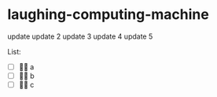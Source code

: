 # laughing-computing-machine

update
update 2
update 3
update 4
update 5

List:
- [ ] :running_man: a
- [ ] :running_man: b
- [ ] :running_man: c

